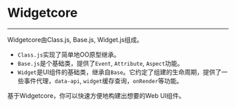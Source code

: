 # Widgetcore

---

Widgetcore由Class.js, Base.js, Widget.js组成。

- `Class.js`实现了简单地OO原型继承。
- `Base.js`是个基础类，提供了`Event`, `Attribute`, `Aspect`功能。
- `Widget`是UI组件的基础类，继承自`Base`。它约定了组建的生命周期，提供了一些事件代理，`data-api`, `widget`缓存查询，`onRender`等功能。

基于Widgetcore，你可以快速方便地构建出想要的Web UI组件。
